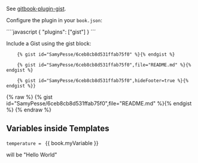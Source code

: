 See [gitbook-plugin-gist](https://www.npmjs.com/package/gitbook-plugin-gist).

Configure the plugin in your `book.json`:

´´´´javascript
{
    "plugins": ["gist"]
}
´´´

Include a Gist using the gist block:


         
        {% gist id="SamyPesse/6ceb8cb8d531ffab75f0" %}{% endgist %}
         
        {% gist id="SamyPesse/6ceb8cb8d531ffab75f0",file="README.md" %}{% endgist %}
         
        {% gist id="SamyPesse/6ceb8cb8d531ffab75f0",hideFooter=true %}{% endgist %}}



 
{% raw %}
{% gist id="SamyPesse/6ceb8cb8d531ffab75f0",file="README.md" %}{% endgist %}
{% endraw %} 

## Variables inside Templates

`temperature = ` {{ book.myVariable }}

will be "Hello World"

